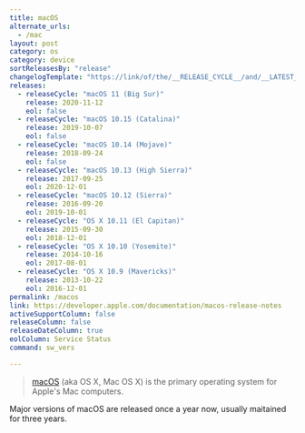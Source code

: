 ```yaml
---
title: macOS
alternate_urls:
  - /mac
layout: post
category: os
category: device
sortReleasesBy: "release"
changelogTemplate: "https://link/of/the/__RELEASE_CYCLE__/and/__LATEST__/version"
releases:
  - releaseCycle: "macOS 11 (Big Sur)"
    release: 2020-11-12
    eol: false
  - releaseCycle: "macOS 10.15 (Catalina)"
    release: 2019-10-07
    eol: false
  - releaseCycle: "macOS 10.14 (Mojave)"
    release: 2018-09-24
    eol: false
  - releaseCycle: "macOS 10.13 (High Sierra)"
    release: 2017-09-25
    eol: 2020-12-01
  - releaseCycle: "macOS 10.12 (Sierra)"
    release: 2016-09-20
    eol: 2019-10-01
  - releaseCycle: "OS X 10.11 (El Capitan)"
    release: 2015-09-30
    eol: 2018-12-01
  - releaseCycle: "OS X 10.10 (Yosemite)"
    release: 2014-10-16
    eol: 2017-08-01
  - releaseCycle: "OS X 10.9 (Mavericks)"
    release: 2013-10-22
    eol: 2016-12-01
permalink: /macos
link: https://developer.apple.com/documentation/macos-release-notes
activeSupportColumn: false
releaseColumn: false
releaseDateColumn: true
eolColumn: Service Status
command: sw_vers

---
```

>[macOS](https://en.wikipedia.org/wiki/MacOS) (aka OS X, Mac OS X) is the primary operating system for Apple's Mac computers.

Major versions of macOS are released once a year now, usually maitained for three years.
